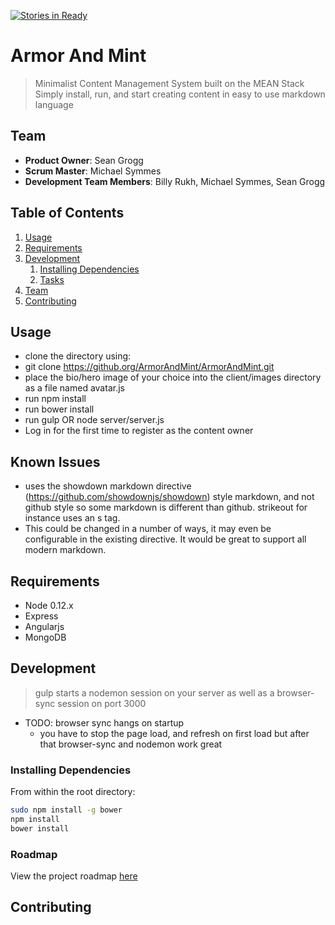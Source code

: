 [![Stories in Ready](https://badge.waffle.io/ArmorAndMint/ArmorAndMint.png?label=ready&title=Ready)](https://waffle.io/ArmorAndMint/ArmorAndMint)
# Armor And Mint

> Minimalist Content Management System built on the MEAN Stack
Simply install, run, and start creating content in easy to use markdown language


## Team

  - __Product Owner__: Sean Grogg
  - __Scrum Master__: Michael Symmes
  - __Development Team Members__: Billy Rukh, Michael Symmes, Sean Grogg

## Table of Contents

1. [Usage](#Usage)
1. [Requirements](#requirements)
1. [Development](#development)
    1. [Installing Dependencies](#installing-dependencies)
    1. [Tasks](#tasks)
1. [Team](#team)
1. [Contributing](#contributing)

## Usage

- clone the directory using:
- git clone https://github.org/ArmorAndMint/ArmorAndMint.git
- place the bio/hero image of your choice into the client/images directory as a file named avatar.js
- run npm install
- run bower install
- run gulp OR node server/server.js
- Log in for the first time to register as the content owner

## Known Issues
-  uses the showdown markdown directive (https://github.com/showdownjs/showdown) style markdown, and not github style so some markdown is different than github. strikeout for instance uses an s tag.
- This could be changed in a number of ways, it may even be configurable in the existing directive. It would be great to support all modern markdown.

## Requirements

- Node 0.12.x
- Express
- Angularjs
- MongoDB

## Development
> gulp
starts a nodemon session on your server as well as a browser-sync session on port 3000
- TODO: browser sync hangs on startup
    - you have to stop the page load, and refresh on first load but after that browser-sync and nodemon work great

### Installing Dependencies

From within the root directory:

```sh
sudo npm install -g bower
npm install
bower install
```

### Roadmap

View the project roadmap [here](LINK_TO_PROJECT_ISSUES)


## Contributing

